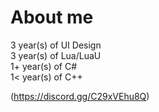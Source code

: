 # About me

3 year(s) of UI Design <br>
3 year(s) of Lua/LuaU <br>
1+ year(s) of C# <br>
1< year(s) of C++ <br>

 (https://discord.gg/C29xVEhu8Q)
 <br>
